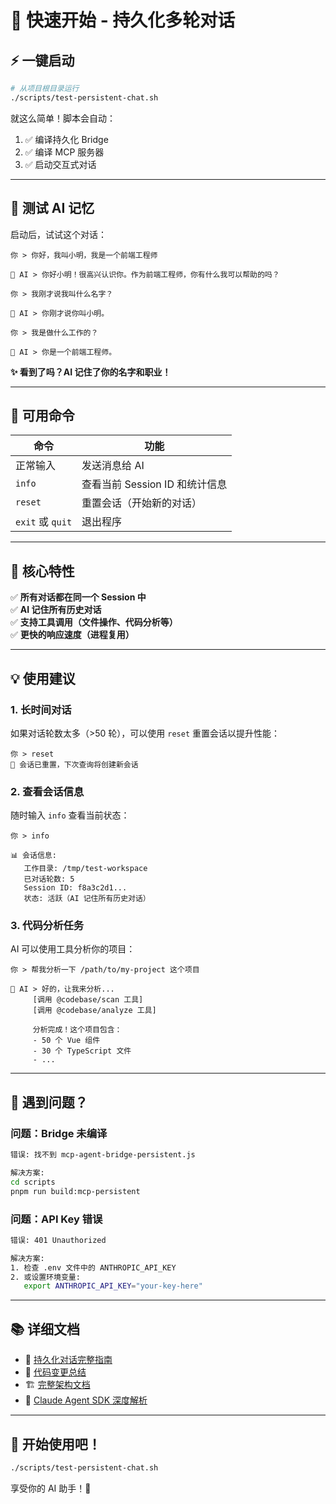 # 🚀 快速开始 - 持久化多轮对话

## ⚡ 一键启动

```bash
# 从项目根目录运行
./scripts/test-persistent-chat.sh
```

就这么简单！脚本会自动：

1. ✅ 编译持久化 Bridge
2. ✅ 编译 MCP 服务器
3. ✅ 启动交互式对话

---

## 🧪 测试 AI 记忆

启动后，试试这个对话：

```
你 > 你好，我叫小明，我是一个前端工程师

🤖 AI > 你好小明！很高兴认识你。作为前端工程师，你有什么我可以帮助的吗？

你 > 我刚才说我叫什么名字？

🤖 AI > 你刚才说你叫小明。

你 > 我是做什么工作的？

🤖 AI > 你是一个前端工程师。
```

**✨ 看到了吗？AI 记住了你的名字和职业！**

---

## 📝 可用命令

| 命令             | 功能                           |
| ---------------- | ------------------------------ |
| 正常输入         | 发送消息给 AI                  |
| `info`           | 查看当前 Session ID 和统计信息 |
| `reset`          | 重置会话（开始新的对话）       |
| `exit` 或 `quit` | 退出程序                       |

---

## 🔑 核心特性

✅ **所有对话都在同一个 Session 中**  
✅ **AI 记住所有历史对话**  
✅ **支持工具调用（文件操作、代码分析等）**  
✅ **更快的响应速度（进程复用）**

---

## 💡 使用建议

### 1. 长时间对话

如果对话轮数太多（>50 轮），可以使用 `reset` 重置会话以提升性能：

```
你 > reset
🔄 会话已重置，下次查询将创建新会话
```

### 2. 查看会话信息

随时输入 `info` 查看当前状态：

```
你 > info

📊 会话信息:
   工作目录: /tmp/test-workspace
   已对话轮数: 5
   Session ID: f8a3c2d1...
   状态: 活跃（AI 记住所有历史对话）
```

### 3. 代码分析任务

AI 可以使用工具分析你的项目：

```
你 > 帮我分析一下 /path/to/my-project 这个项目

🤖 AI > 好的，让我来分析...
     [调用 @codebase/scan 工具]
     [调用 @codebase/analyze 工具]

     分析完成！这个项目包含：
     - 50 个 Vue 组件
     - 30 个 TypeScript 文件
     - ...
```

---

## 🐛 遇到问题？

### 问题：Bridge 未编译

```bash
错误: 找不到 mcp-agent-bridge-persistent.js

解决方案:
cd scripts
pnpm run build:mcp-persistent
```

### 问题：API Key 错误

```bash
错误: 401 Unauthorized

解决方案:
1. 检查 .env 文件中的 ANTHROPIC_API_KEY
2. 或设置环境变量:
   export ANTHROPIC_API_KEY="your-key-here"
```

---

## 📚 详细文档

- 📖 [持久化对话完整指南](./PERSISTENT_CHAT_GUIDE.md)
- 🔄 [代码变更总结](./PERSISTENT_CHAT_CHANGES.md)
- 🏗️ [完整架构文档](./COMPLETE_ARCHITECTURE.md)
- 🤖 [Claude Agent SDK 深度解析](./CLAUDE_AGENT_SDK_DEEP_DIVE.md)

---

## 🎉 开始使用吧！

```bash
./scripts/test-persistent-chat.sh
```

享受你的 AI 助手！🚀
